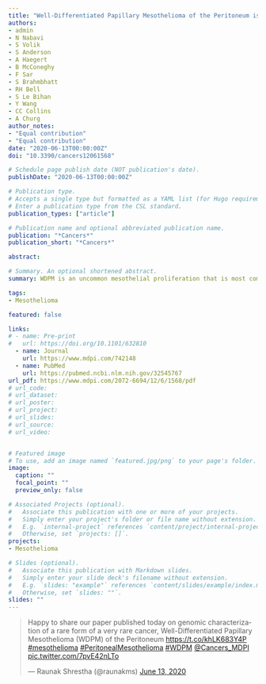 ```yaml
---
title: "Well-Differentiated Papillary Mesothelioma of the Peritoneum is Genetically Distinct from Malignant Mesothelioma"
authors:
- admin
- N Nabavi
- S Volik
- S Anderson
- A Haegert
- B McConeghy
- F Sar
- S Brahmbhatt
- RH Bell
- S Le Bihan
- Y Wang
- CC Collins
- A Churg
author_notes:
- "Equal contribution"
- "Equal contribution"
date: "2020-06-13T00:00:00Z"
doi: "10.3390/cancers12061568"

# Schedule page publish date (NOT publication's date).
publishDate: "2020-06-13T00:00:00Z"

# Publication type.
# Accepts a single type but formatted as a YAML list (for Hugo requirements).
# Enter a publication type from the CSL standard.
publication_types: ["article"]

# Publication name and optional abbreviated publication name.
publication: "*Cancers*"
publication_short: "*Cancers*"

abstract: 

# Summary. An optional shortened abstract.
summary: WDPM is an uncommon mesothelial proliferation that is most commonly encountered as an incidental finding in the peritoneal cavity. Here we show that WDPMs are neoplasms that are genetically distinct from malignant mesotheliomas.

tags:
- Mesothelioma

featured: false

links:
# - name: Pre-print
#   url: https://doi.org/10.1101/632810
  - name: Journal
    url: https://www.mdpi.com/742148
  - name: PubMed
    url: https://pubmed.ncbi.nlm.nih.gov/32545767  
url_pdf: https://www.mdpi.com/2072-6694/12/6/1568/pdf
# url_code: 
# url_dataset: 
# url_poster: 
# url_project: 
# url_slides: 
# url_source: 
# url_video: 


# Featured image
# To use, add an image named `featured.jpg/png` to your page's folder. 
image:
  caption: ""
  focal_point: ""
  preview_only: false

# Associated Projects (optional).
#   Associate this publication with one or more of your projects.
#   Simply enter your project's folder or file name without extension.
#   E.g. `internal-project` references `content/project/internal-project/index.md`.
#   Otherwise, set `projects: []`.
projects:
- Mesothelioma

# Slides (optional).
#   Associate this publication with Markdown slides.
#   Simply enter your slide deck's filename without extension.
#   E.g. `slides: "example"` references `content/slides/example/index.md`.
#   Otherwise, set `slides: ""`.
slides: ""
---
```


<blockquote class="twitter-tweet"><p lang="en" dir="ltr">Happy to share our paper published today on genomic characterization of a rare form of a very rare cancer, Well-Differentiated Papillary Mesothelioma (WDPM) of the Peritoneum <a href="https://t.co/khLK683Y4P">https://t.co/khLK683Y4P</a> <a href="https://twitter.com/hashtag/mesothelioma?src=hash&amp;ref_src=twsrc%5Etfw">#mesothelioma</a> <a href="https://twitter.com/hashtag/PeritonealMesothelioma?src=hash&amp;ref_src=twsrc%5Etfw">#PeritonealMesothelioma</a> <a href="https://twitter.com/hashtag/WDPM?src=hash&amp;ref_src=twsrc%5Etfw">#WDPM</a> <a href="https://twitter.com/Cancers_MDPI?ref_src=twsrc%5Etfw">@Cancers_MDPI</a> <a href="https://t.co/7pvE42nLTo">pic.twitter.com/7pvE42nLTo</a></p>&mdash; Raunak Shrestha (@raunakms) <a href="https://twitter.com/raunakms/status/1271945447666413568?ref_src=twsrc%5Etfw">June 13, 2020</a></blockquote> <script async src="https://platform.twitter.com/widgets.js" charset="utf-8"></script>
